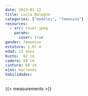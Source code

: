 ```yaml
---
date: 2023-01-12
title: Lucia Balegno
categories: ["modelos", "femenino"]
resources:
  - src: cover.jpeg
    params:
      cover: true
gender: femenino
estatura: 1,67 m
edad: 22 años
busto:  82 cm
cadera: 94 cm
cintura: 66 cm
ojos: marrones
habilidades:
---
```


{{< measurements >}}